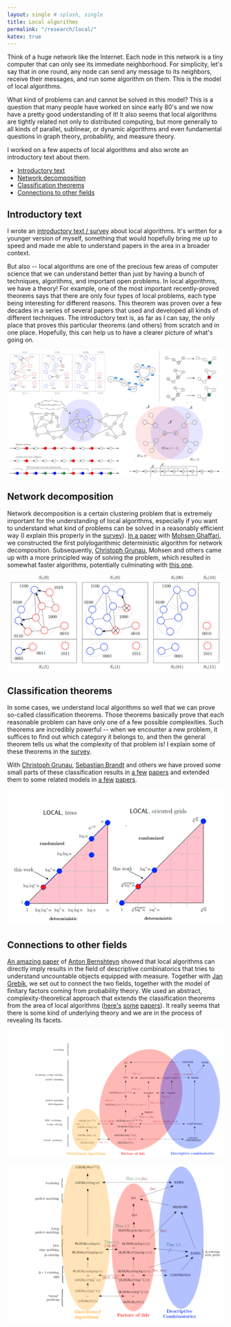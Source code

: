 ```yaml
---
layout: single # splash, single
title: Local algorithms
permalink: "/research/local/"
katex: true
---
```


Think of a huge network like the Internet. Each node in this network is a tiny computer that can only see its immediate neighborhood. For simplicity, let's say that in one round, any node can send any message to its neighbors, receive their messages, and run some algorithm on them. This is the model of local algorithms. 

What kind of problems can and cannot be solved in this model? This is a question that many people have worked on since early 80's and we now have a pretty good understanding of it! It also seems that local algorithms are tightly related not only to distributed computing, but more generally to all kinds of parallel, sublinear, or dynamic algorithms and even fundamental questions in graph theory, probability, and measure theory. 

I worked on a few aspects of local algorithms and also wrote an introductory text about them. 

- [Introductory text](#introductory-text)
- [Network decomposition](#network-decompositions)
- [Classification theorems](#classification-theorems)
- [Connections to other fields](#connections-to-other-fields)

## Introductory text
I wrote an [introductory text / survey](https://arxiv.org/pdf/2406.19430) about local algorithms. It's written for a younger version of myself, something that would hopefully bring me up to speed and made me able to understand papers in the area in a broader context. 

But also -- local algorithms are one of the precious few areas of computer science that we can understand better than just by having a bunch of techniques, algorithms, and important open problems. In local algorithms, we have a theory! For example, one of the most important recently-proved theorems says that there are only four types of local problems, each type being interesting for different reasons. This theorem was proven over a few decades in a series of several papers that used and developed all kinds of different techniques. The introductory text is, as far as I can say, the only place that proves this particular theorems (and others) from scratch and in one place. Hopefully, this can help us to have a clearer picture of what's going on. 

[
![survey](/assets/images/collage.png "Bunch of images from the survey")
](https://arxiv.org/pdf/2406.19430)


## Network decomposition

Network decomposition is a certain clustering problem that is extremely important for the understanding of local algorithms, especially if you want to understand what kind of problems can be solved in a reasonably efficient way (I explain this properly in the [survey](https://arxiv.org/pdf/2406.19430)). [In a paper](https://arxiv.org/abs/1907.10937) with [Mohsen Ghaffari](https://people.csail.mit.edu/ghaffari/), we constructed the first polylogarithmic deterministic algorithm for network decomposition. Subsequently, [Christoph Grunau](https://people.inf.ethz.ch/cgrunau/), Mohsen and others came up with a more principled way of solving the problem, which resulted in somewhat faster algorithms, potentially culminating with [this one](https://arxiv.org/abs/2410.19516).

![Network decomposition](/assets/images/decomp.png "An image from our network decomposition paper with Mohsen")

## Classification theorems

In some cases, we understand local algorithms so well that we can prove so-called classification theorems. Those theorems basically prove that each reasonable problem can have only one of a few possible complexities. Such theorems are incredibly powerful -- when we encounter a new problem, it suffices to find out which category it belongs to, and then the general theorem tells us what the complexity of that problem is! I explain some of these theorems in the [survey](https://arxiv.org/pdf/2406.19430). 

With [Christoph Grunau](https://people.inf.ethz.ch/cgrunau/), [Sebastian Brandt](https://scbrandt.github.io/) and others we have proved some small parts of these classification results in [a few](https://arxiv.org/abs/2202.04724) [papers](https://arxiv.org/abs/2006.04625) and extended them to some related models in [a few](https://arxiv.org/abs/2103.16251) [papers](https://arxiv.org/abs/2202.04724).  

![Around log star](/assets/images/logstar.png "An image from a paper closing some gaps in the problem complexities around log* n")

## Connections to other fields

[An amazing paper](https://arxiv.org/abs/2004.04905) of [Anton Bernshteyn](https://bahtoh-math.github.io/) showed that local algorithms can directly imply results in the field of descriptive combinatorics that tries to understand uncountable objects equipped with measure. Together with [Jan Grebík](https://www.math.ucla.edu/~grebikj/), we set out to connect the two fields, together with the model of finitary factors coming from probability theory. We used an abstract, complexity-theoretical approach that extends the classification theorems from the area of local algorithms ([here's](https://arxiv.org/abs/2103.14112) [some](https://arxiv.org/abs/2103.08394) [papers](https://arxiv.org/abs/2106.02066)). It really seems that there is some kind of underlying theory and we are in the process of revealing its facets. 

![Complexity theory of locality?](/assets/images/comp1.png "Complexity theory of locality?")

![Complexity theory of locality?](/assets/images/comp2.png "Complexity theory of locality?")

